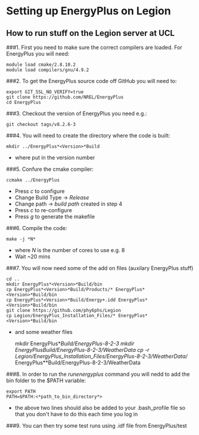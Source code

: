# Setting up EnergyPlus on Legion

How to run stuff on the Legion server at UCL
--------------

###1. First you need to make sure the correct compilers are loaded. For EnergyPlus you will need:

	module load cmake/2.8.10.2
	module load compilers/gnu/4.9.2

###2. To get the EnergyPlus source code off GitHub you will need to:

	export GIT_SSL_NO_VERIFY=true
	git clone https://github.com/NREL/EnergyPlus
	cd EnergyPlus
	
###3. Checkout the version of EnergyPlus you need e.g.:


	git checkout tags/v8.2.6-3
	
###4. You will need to create the directory where the code is built:

	mkdir ../EnergyPlus*<Version>*Build      
  
  - where *<Version>* put in the version number

###5. Confure the cmake compiler:

	ccmake ../EnergyPlus
 
  - Press *c* to configure
  - Change Build Type -> *Release*
  - Change path -> *build path* created in step 4
  - Press *c* to re-configure
  - Press *g* to generate the makefile

###6. Compile the code:

	make -j *N*   

  - where *N* is the number of cores to use e.g. 8
  - Wait ~20 mins

###7. You will now need some of the add on files (auxilary EnergyPlus stuff)
	
	cd ..
	mkdir EnergyPlus*<Version>*Build/bin
	cp EnergyPlus*<Version>*Build/Products/* EnergyPlus*<Version>*Build/bin
	cp EnergyPlus*<Version>*Build/Energy+.idd EnergyPlus*<Version>*Build/bin
	git clone https://github.com/phy6phs/Legion
	cp Legion/EnergyPlus_Installation_Files/* EnergyPlus*<Version>*Build/bin
	
  - and some weather files
	
	mkdir EnergyPlus*<Version>*Build/EnergyPlus-8-2-3 
	mkdir EnergyPlus*<Version>*Build/EnergyPlus-8-2-3/WeatherData
	cp -r Legion/EnergyPlus_Installation_Files/EnergyPlus-8-2-3/WeatherData/* EnergyPlus*<Version>*Build/EnergyPlus-8-2-3/WeatherData
	
###8. In order to run the *runenergyplus* command you will nedd to add the bin folder to the $PATH variable:
	
	export PATH 
	PATH=$PATH:<*path_to_bin_directory*>

  - the above two lines should also be added to your .bash_profile file so that you don't have to do this each time you log in

###9. You can then try some test runs using .idf file from EnergyPlus/test
